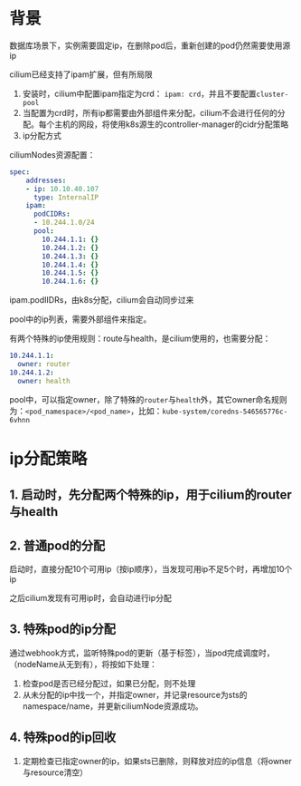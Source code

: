 
# 背景

数据库场景下，实例需要固定ip，在删除pod后，重新创建的pod仍然需要使用源ip

cilium已经支持了ipam扩展，但有所局限

1. 安装时，cilium中配置ipam指定为crd： `ipam: crd`，并且不要配置`cluster-pool`
2. 当配置为crd时，所有ip都需要由外部组件来分配，cilium不会进行任何的分配。每个主机的网段，将使用k8s源生的controller-manager的cidr分配策略
3. ip分配方式

ciliumNodes资源配置：
```yaml
spec:
    addresses:
    - ip: 10.10.40.107
      type: InternalIP
    ipam:
      podCIDRs:
      - 10.244.1.0/24
      pool:
        10.244.1.1: {}
        10.244.1.2: {}
        10.244.1.3: {}
        10.244.1.4: {}
        10.244.1.5: {}
        10.244.1.6: {}

```
ipam.podIIDRs，由k8s分配，cilium会自动同步过来

pool中的ip列表，需要外部组件来指定。

有两个特殊的ip使用规则：route与health，是cilium使用的，也需要分配：

```yaml
10.244.1.1:
  owner: router
10.244.1.2:
  owner: health
```

pool中，可以指定owner，除了特殊的`router`与`health`外，其它owner命名规则为：`<pod_namespace>/<pod_name>`，比如：`kube-system/coredns-546565776c-6vhnn`

# ip分配策略

## 1. 启动时，先分配两个特殊的ip，用于cilium的router与health

## 2. 普通pod的分配

启动时，直接分配10个可用ip（按ip顺序），当发现可用ip不足5个时，再增加10个ip

之后cilium发现有可用ip时，会自动进行ip分配

## 3. 特殊pod的ip分配

通过webhook方式，监听特殊pod的更新（基于标签），当pod完成调度时，（nodeName从无到有），将按如下处理：

1. 检查pod是否已经分配过，如果已分配，则不处理
2. 从未分配的ip中找一个，并指定owner，并记录resource为sts的namespace/name，并更新ciliumNode资源成功。

## 4. 特殊pod的ip回收

1. 定期检查已指定owner的ip，如果sts已删除，则释放对应的ip信息（将owner与resource清空）

